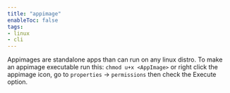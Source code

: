 ```yaml
---
title: "appimage"
enableToc: false
tags:
- linux
- cli
---
```


Appimages are standalone apps than can run on any linux distro.
To make an appimage executable run this:
`chmod u+x <AppImage>`
or right click the appimage icon, go to `properties` -> `permissions`
then check the Execute option. 


